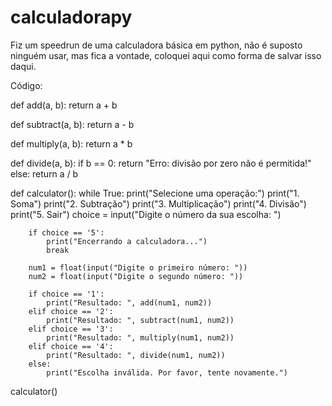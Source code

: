 # calculadorapy
Fiz um speedrun de uma calculadora básica em python, não é suposto ninguém usar, mas fica a vontade, coloquei aqui como forma de salvar isso daqui.


Código:


def add(a, b):
    return a + b


def subtract(a, b):
    return a - b


def multiply(a, b):
    return a * b


def divide(a, b):
    if b == 0:
        return "Erro: divisão por zero não é permitida!"
    else:
        return a / b


def calculator():
    while True:
        print("Selecione uma operação:")
        print("1. Soma")
        print("2. Subtração")
        print("3. Multiplicação")
        print("4. Divisão")
        print("5. Sair")
        choice = input("Digite o número da sua escolha: ")

        if choice == '5':
            print("Encerrando a calculadora...")
            break

        num1 = float(input("Digite o primeiro número: "))
        num2 = float(input("Digite o segundo número: "))

        if choice == '1':
            print("Resultado: ", add(num1, num2))
        elif choice == '2':
            print("Resultado: ", subtract(num1, num2))
        elif choice == '3':
            print("Resultado: ", multiply(num1, num2))
        elif choice == '4':
            print("Resultado: ", divide(num1, num2))
        else:
            print("Escolha inválida. Por favor, tente novamente.")


calculator()
